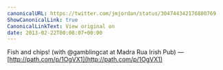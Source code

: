 ```yaml
---
canonicalURL: https://twitter.com/jmjordan/status/304744342176800769
ShowCanonicalLink: true
CanonicalLinkText: View original on
date: 2013-02-22T00:08:07+00:00
---
```

Fish and chips! (with @gamblingcat at Madra Rua Irish Pub) — [http://path.com/p/1OgVX1](http://path.com/p/1OgVX1)